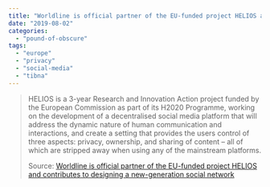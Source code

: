 ```yaml
---
title: "Worldline is official partner of the EU-funded project HELIOS and contributes to designing a new-generation social network"
date: "2019-08-02"
categories: 
  - "pound-of-obscure"
tags: 
  - "europe"
  - "privacy"
  - "social-media"
  - "tibna"
---
```


> HELIOS is a 3-year Research and Innovation Action project funded by the European Commission as part of its H2020 Programme, working on the development of a decentralised social media platform that will address the dynamic nature of human communication and interactions, and create a setting that provides the users control of three aspects: privacy, ownership, and sharing of content – all of which are stripped away when using any of the mainstream platforms.
> 
> Source: [Worldline is official partner of the EU-funded project HELIOS and contributes to designing a new-generation social network](https://worldline.com/en/home/newsroom/press-releases-general/2019/pr-2019_07_26_01.html?fbclid=IwAR2cnfjD1KF3qqPkBRa8CNL8MfVtZOLHP3RLQ3Qe1mXL39_z8INoS75zQlw)
